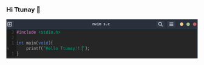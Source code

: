 ### Hi Ttunay 👋
<img src="/img/d.png"></img>

<!--
**Ttunay/Ttunay** is a ✨ _special_ ✨ repository because its `README.md` (this file) appears on your GitHub profile.

Here are some ideas to get you started:

- 🔭 I’m currently working on ...
- 🌱 I’m currently learning ...
- 👯 I’m looking to collaborate on ...
- 🤔 I’m looking for help with ...
- 💬 Ask me about ...![Uploading Снимок экрана от 2023-12-16 16-42-01.png…]()

- 📫 How to reach me: ...
- 😄 Pronouns: ...
- ⚡ Fun fact: ...
-->
